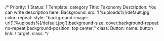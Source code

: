 /*
Priority: 1
Status: 1
Template: category
Title: Taxonomy
Description: You can write description here.
Background:
  src: '[%uploads%]/default.jpg'
  color:
  repeat:
  style: "background-image: url('[%uploads%]/default.jpg');background-size: cover;background-repeat: no-repeat;background-position: top center;"
  class:
Button:
  name: button
  link: /
  target:
  class:
*/
